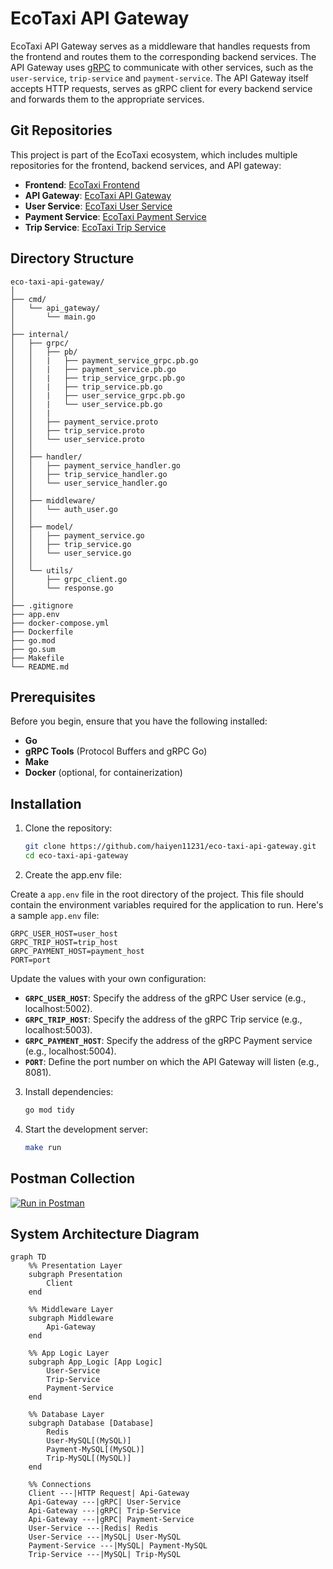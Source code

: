 # EcoTaxi API Gateway

EcoTaxi API Gateway serves as a middleware that handles requests from the frontend and routes them to the corresponding backend services. The API Gateway uses [gRPC](https://grpc.io/docs/languages/go/quickstart/) to communicate with other services, such as the `user-service`, `trip-service` and `payment-service`. The API Gateway itself accepts HTTP requests, serves as gRPC client for every backend service and forwards them to the appropriate services.

## Git Repositories

This project is part of the EcoTaxi ecosystem, which includes multiple repositories for the frontend, backend services, and API gateway:

- **Frontend**: [EcoTaxi Frontend](https://github.com/haiyen11231/eco-taxi-frontend.git)
- **API Gateway**: [EcoTaxi API Gateway](https://github.com/haiyen11231/eco-taxi-api-gateway.git)
- **User Service**: [EcoTaxi User Service](https://github.com/haiyen11231/eco-taxi-backend-user-service.git)
- **Payment Service**: [EcoTaxi Payment Service](https://github.com/AWYS7/eco-taxi-payment-service.git)
- **Trip Service**: [EcoTaxi Trip Service](https://github.com/lukea11/eco-taxi-backend-trip-service.git)

## Directory Structure

```plaintext
eco-taxi-api-gateway/
│
├── cmd/
│   └── api_gateway/
│       └── main.go
│
├── internal/
│   ├── grpc/
│   │   ├── pb/
│   │   |   ├── payment_service_grpc.pb.go
│   │   |   ├── payment_service.pb.go
│   │   |   ├── trip_service_grpc.pb.go
│   │   |   ├── trip_service.pb.go
│   │   |   ├── user_service_grpc.pb.go
│   │   |   └── user_service.pb.go
│   │   |
│   │   ├── payment_service.proto
│   │   ├── trip_service.proto
│   │   └── user_service.proto
│   │
│   ├── handler/
│   │   ├── payment_service_handler.go
│   │   ├── trip_service_handler.go
│   │   └── user_service_handler.go
│   │
│   ├── middleware/
│   │   └── auth_user.go
│   │
│   ├── model/
│   │   ├── payment_service.go
│   │   ├── trip_service.go
│   │   └── user_service.go
│   │
│   └── utils/
│       ├── grpc_client.go
│       └── response.go
│
├── .gitignore
├── app.env
├── docker-compose.yml
├── Dockerfile
├── go.mod
├── go.sum
├── Makefile
└── README.md
```

## Prerequisites

Before you begin, ensure that you have the following installed:

- **Go**
- **gRPC Tools** (Protocol Buffers and gRPC Go)
- **Make**
- **Docker** (optional, for containerization)

## Installation

1. Clone the repository:

   ```bash
   git clone https://github.com/haiyen11231/eco-taxi-api-gateway.git
   cd eco-taxi-api-gateway
   ```

2. Create the app.env file:

Create a `app.env` file in the root directory of the project. This file should contain the environment variables required for the application to run. Here's a sample `app.env` file:

```env
GRPC_USER_HOST=user_host
GRPC_TRIP_HOST=trip_host
GRPC_PAYMENT_HOST=payment_host
PORT=port
```

Update the values with your own configuration:

- **`GRPC_USER_HOST`**: Specify the address of the gRPC User service (e.g., localhost:5002).
- **`GRPC_TRIP_HOST`**: Specify the address of the gRPC Trip service (e.g., localhost:5003).
- **`GRPC_PAYMENT_HOST`**: Specify the address of the gRPC Payment service (e.g., localhost:5004).
- **`PORT`**: Define the port number on which the API Gateway will listen (e.g., 8081).

3. Install dependencies:

   ```bash
   go mod tidy
   ```

4. Start the development server:

   ```bash
   make run
   ```

## Postman Collection

[![Run in Postman](https://run.pstmn.io/button.svg)](https://web.postman.co/workspace/Eco-Taxi-Project~f9485719-23fa-4af6-b313-a8d852ab1233/overview)

## System Architecture Diagram

```mermaid
graph TD
    %% Presentation Layer
    subgraph Presentation
        Client
    end

    %% Middleware Layer
    subgraph Middleware
        Api-Gateway
    end

    %% App Logic Layer
    subgraph App_Logic [App Logic]
        User-Service
        Trip-Service
        Payment-Service
    end

    %% Database Layer
    subgraph Database [Database]
        Redis
        User-MySQL[(MySQL)]
        Payment-MySQL[(MySQL)]
        Trip-MySQL[(MySQL)]
    end

    %% Connections
    Client ---|HTTP Request| Api-Gateway
    Api-Gateway ---|gRPC| User-Service
    Api-Gateway ---|gRPC| Trip-Service
    Api-Gateway ---|gRPC| Payment-Service
    User-Service ---|Redis| Redis
    User-Service ---|MySQL| User-MySQL
    Payment-Service ---|MySQL| Payment-MySQL
    Trip-Service ---|MySQL| Trip-MySQL

```
